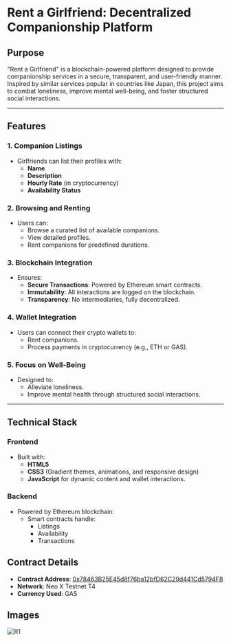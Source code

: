 # Rent a Girlfriend: Decentralized Companionship Platform

## Purpose
"Rent a Girlfriend" is a blockchain-powered platform designed to provide companionship services in a secure, transparent, and user-friendly manner. Inspired by similar services popular in countries like Japan, this project aims to combat loneliness, improve mental well-being, and foster structured social interactions.

---

## Features

### 1. Companion Listings
- Girlfriends can list their profiles with:
  - **Name**
  - **Description**
  - **Hourly Rate** (in cryptocurrency)
  - **Availability Status**

### 2. Browsing and Renting
- Users can:
  - Browse a curated list of available companions.
  - View detailed profiles.
  - Rent companions for predefined durations.

### 3. Blockchain Integration
- Ensures:
  - **Secure Transactions**: Powered by Ethereum smart contracts.
  - **Immutability**: All interactions are logged on the blockchain.
  - **Transparency**: No intermediaries, fully decentralized.

### 4. Wallet Integration
- Users can connect their crypto wallets to:
  - Rent companions.
  - Process payments in cryptocurrency (e.g., ETH or GAS).

### 5. Focus on Well-Being
- Designed to:
  - Alleviate loneliness.
  - Improve mental health through structured social interactions.

---

## Technical Stack

### **Frontend**
- Built with:
  - **HTML5**
  - **CSS3** (Gradient themes, animations, and responsive design)
  - **JavaScript** for dynamic content and wallet interactions.

### **Backend**
- Powered by Ethereum blockchain:
  - Smart contracts handle:
    - Listings
    - Availability
    - Transactions
  
## Contract Details
- **Contract Address**: [0x78463B25E45d8f76ba12bfD62C29d441Cd5794F8](https://xt4scan.ngd.network/address/0x78463B25E45d8f76ba12bfD62C29d441Cd5794F8)
- **Network**: Neo X Testnet T4
- **Currency Used**: GAS

## Images
![R1](https://github.com/user-attachments/assets/547c0d93-1583-4d86-b7fe-f0b8bdff463a)

